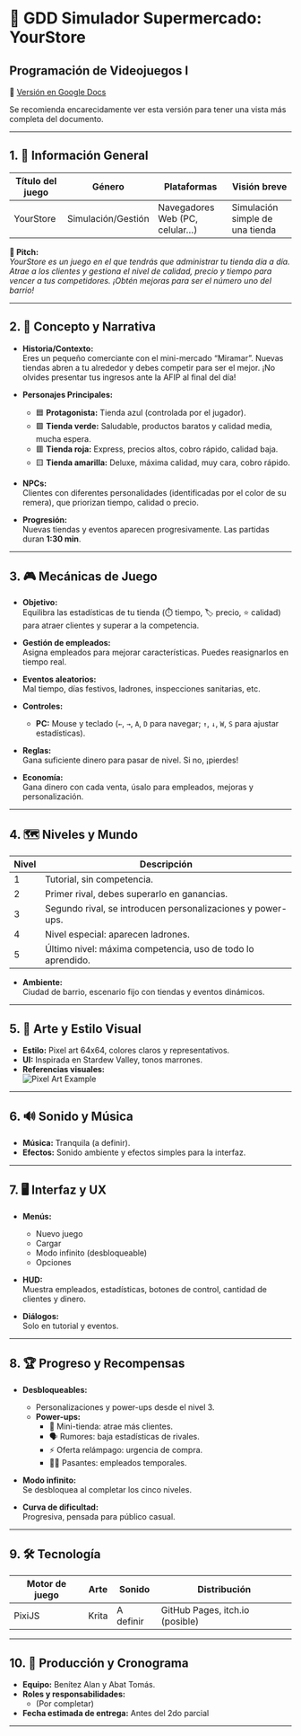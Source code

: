 # 🛒 **GDD Simulador Supermercado: YourStore**
## Programación de Videojuegos I

📄 [Versión en Google Docs](https://docs.google.com/document/d/1D8qRBMD9ckoNVw1QYBqwrXsHWhbnGo9bmsxjqS-jc5I/edit?usp=drive_link)

Se recomienda encarecidamente ver esta versión para tener una vista más completa del documento.

---

## 1. 📝 Información General

| Título del juego | Género             | Plataformas           | Visión breve                  |
|------------------|--------------------|-----------------------|-------------------------------|
| YourStore        | Simulación/Gestión | Navegadores Web (PC, celular…) | Simulación simple de una tienda |

**🎯 Pitch:**  
*YourStore es un juego en el que tendrás que administrar tu tienda día a día. Atrae a los clientes y gestiona el nivel de calidad, precio y tiempo para vencer a tus competidores. ¡Obtén mejoras para ser el número uno del barrio!*

---

## 2. 📖 Concepto y Narrativa

- **Historia/Contexto:**  
  Eres un pequeño comerciante con el mini-mercado “Miramar”. Nuevas tiendas abren a tu alrededor y debes competir para ser el mejor. ¡No olvides presentar tus ingresos ante la AFIP al final del día!

- **Personajes Principales:**
  - 🟦 **Protagonista:** Tienda azul (controlada por el jugador).
  - 🟩 **Tienda verde:** Saludable, productos baratos y calidad media, mucha espera.
  - 🟥 **Tienda roja:** Express, precios altos, cobro rápido, calidad baja.
  - 🟨 **Tienda amarilla:** Deluxe, máxima calidad, muy cara, cobro rápido.

- **NPCs:**  
  Clientes con diferentes personalidades (identificadas por el color de su remera), que priorizan tiempo, calidad o precio.

- **Progresión:**  
  Nuevas tiendas y eventos aparecen progresivamente. Las partidas duran **1:30 min**.

---

## 3. 🎮 Mecánicas de Juego

- **Objetivo:**  
  Equilibra las estadísticas de tu tienda (⏱️ tiempo, 🏷️ precio, ⭐ calidad) para atraer clientes y superar a la competencia.

- **Gestión de empleados:**  
  Asigna empleados para mejorar características. Puedes reasignarlos en tiempo real.

- **Eventos aleatorios:**  
  Mal tiempo, días festivos, ladrones, inspecciones sanitarias, etc.

- **Controles:**
  - **PC:** Mouse y teclado (`←`, `→`, `A`, `D` para navegar; `↑`, `↓`, `W`, `S` para ajustar estadísticas).

- **Reglas:**  
  Gana suficiente dinero para pasar de nivel. Si no, ¡pierdes!

- **Economía:**  
  Gana dinero con cada venta, úsalo para empleados, mejoras y personalización.

---

## 4. 🗺️ Niveles y Mundo

| Nivel | Descripción                                                                 |
|-------|-----------------------------------------------------------------------------|
| 1     | Tutorial, sin competencia.                                                  |
| 2     | Primer rival, debes superarlo en ganancias.                                 |
| 3     | Segundo rival, se introducen personalizaciones y power-ups.                 |
| 4     | Nivel especial: aparecen ladrones.                                          |
| 5     | Último nivel: máxima competencia, uso de todo lo aprendido.                 |

- **Ambiente:**  
  Ciudad de barrio, escenario fijo con tiendas y eventos dinámicos.

---

## 5. 🎨 Arte y Estilo Visual

- **Estilo:** Pixel art 64x64, colores claros y representativos.
- **UI:** Inspirada en Stardew Valley, tonos marrones.
- **Referencias visuales:**  
  ![Pixel Art Example](https://upload.wikimedia.org/wikipedia/commons/2/2c/Pixel_art_example.png) <!-- Puedes reemplazar por una imagen propia -->

---

## 6. 🔊 Sonido y Música

- **Música:** Tranquila (a definir).
- **Efectos:** Sonido ambiente y efectos simples para la interfaz.

---

## 7. 🖥️ Interfaz y UX

- **Menús:**  
  - Nuevo juego
  - Cargar
  - Modo infinito (desbloqueable)
  - Opciones

- **HUD:**  
  Muestra empleados, estadísticas, botones de control, cantidad de clientes y dinero.

- **Diálogos:**  
  Solo en tutorial y eventos.

---

## 8. 🏆 Progreso y Recompensas

- **Desbloqueables:**  
  - Personalizaciones y power-ups desde el nivel 3.
  - **Power-ups:**  
    - 🏪 Mini-tienda: atrae más clientes.
    - 🗣️ Rumores: baja estadísticas de rivales.
    - ⚡ Oferta relámpago: urgencia de compra.
    - 👨‍🎓 Pasantes: empleados temporales.

- **Modo infinito:**  
  Se desbloquea al completar los cinco niveles.

- **Curva de dificultad:**  
  Progresiva, pensada para público casual.

---

## 9. 🛠️ Tecnología

| Motor de juego | Arte         | Sonido      | Distribución                |
|----------------|--------------|-------------|-----------------------------|
| PixiJS         | Krita        | A definir   | GitHub Pages, itch.io (posible) |

---

## 10. 📅 Producción y Cronograma

- **Equipo:** Benítez Alan y Abat Tomás.
- **Roles y responsabilidades:**  
  - (Por completar)
- **Fecha estimada de entrega:** Antes del 2do parcial

---
